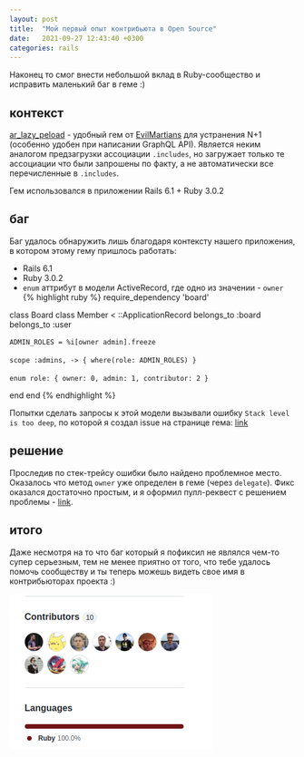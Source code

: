 ```yaml
---
layout: post
title:  "Мой первый опыт контрибьюта в Open Source"
date:   2021-09-27 12:43:40 +0300
categories: rails
---
```

Наконец то смог внести небольшой вклад в Ruby-сообщество и исправить маленький баг в геме :)

## контекст

[ar_lazy_peload](https://github.com/DmitryTsepelev/ar_lazy_preload) - удобный гем от [EvilMartians](https://evilmartians.com/) для устранения N+1 (особенно удобен при написании GraphQL API). Является неким аналогом предзагрузки ассоциации `.includes`, но загружает только те ассоциации что были запрошены по факту, а не автоматически все перечисленные в `.includes`.

Гем использовался в приложении Rails 6.1 + Ruby 3.0.2

## баг

Баг удалось обнаружить лишь благодаря контексту нашего приложения, в котором этому гему пришлось работать:
- Rails 6.1
- Ruby 3.0.2
- `enum` аттрибут в модели ActiveRecord, где одно из значении - `owner`
{% highlight ruby %}
require_dependency 'board'

class Board
  class Member < ::ApplicationRecord
    belongs_to :board
    belongs_to :user

    ADMIN_ROLES = %i[owner admin].freeze

    scope :admins, -> { where(role: ADMIN_ROLES) }

    enum role: { owner: 0, admin: 1, contributor: 2 }
  end
end
{% endhighlight %}

Попытки сделать запросы к этой модели вызывали ошибку `Stack level is too deep`, по которой я создал issue на странице гема: [link](https://github.com/DmitryTsepelev/ar_lazy_preload/issues/49)

## решение

Проследив по стек-трейсу ошибки было найдено проблемное место. Оказалось что метод `owner` уже определен в геме (через `delegate`). Фикс оказался достаточно простым, и я оформил пулл-реквест с решением проблемы - [link](https://github.com/DmitryTsepelev/ar_lazy_preload/pull/50).

## итого

Даже несмотря на то что баг который я пофиксил не являлся чем-то супер серьезным, тем не менее приятно от того, что тебе удалось помочь сообществу и ты теперь можешь видеть свое имя в контрибьюторах проекта :)

![Я в контрибьюторах проекта](/assets/images/2021-09-27_1.png)
